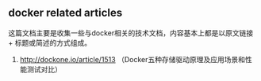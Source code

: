 ## docker related articles

这篇文档主要是收集一些与docker相关的技术文档，内容基本上都是以原文链接 + 标题或简述的方式组成。


1. http://dockone.io/article/1513 （Docker五种存储驱动原理及应用场景和性能测试对比）
